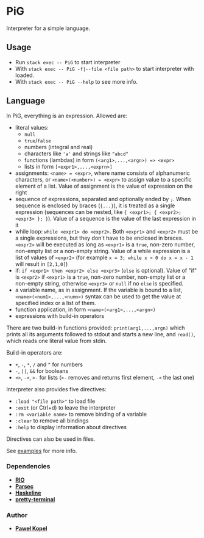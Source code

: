 # PiG

Interpreter for a simple language.

## Usage  

* Run `stack exec -- PiG` to start interpreter
* With `stack exec -- PiG -f|--file <file path>` to start interpreter with <file> loaded.
* With `stack exec -- PiG --help` to see more info.

## Language

In PiG, everything is an expression. Allowed are:

* literal values: 
    * `null`
    * `true`/`false`
    * numbers (integral and real)
    * characters like `'a'` and strings like `"abcd"`
    * functions (lambdas) in form `(<arg1>,...,<argn>) => <expr>`
    * lists in form `[<expr1>,...,<exprn>]`
* assignments: `<name> = <expr>`, where name consists of alphanumeric characters, or `<name>(<number>) = <expr>` to assign value to a specific element of a list. Value of assignment is the value of expression on the right
* sequence of expressions, separated and optionally ended by `;`. When sequence is enclosed by braces (`{...}`), it is treated as a single expression (sequences can be nested, like `{ <expr1>; { <expr2>; <expr3> }; }`). Value of a sequence is the value of the last expression in it
* while loop: `while <expr1> do <expr2>`. Both `<expr1>` and `<expr2>` must be a single expressions, but they don't have to be enclosed in braces. `<expr2>` will be executed as long as `<expr1>` is a `true`, non-zero number, non-empty list or a non-empty string. Value of a while expression is a list of values of `<expr2>` (for example `x = 3; while x > 0 do x = x - 1` will result in `[2,1,0]`)
* if: `if <expr1> then <expr2> else <expr3>` (`else` is optional). Value of "if" is `<expr2>` if `<expr1>` is a `true`, non-zero number, non-empty list or a non-empty string, otherwise `<expr3>` or `null` if no `else` is specified.
* a variable name, as in assignment. If the variable is bound to a list, `<name>(<num1>,...,<numn>)` syntax can be used to get the value at specified index or a list of them.
* function application, in form `<name>(<arg1>,...,<argn>)`
* expressions with build-in operators

There are two build-in functions provided: `print(arg1,...,argn)` which prints all its arguments followed to stdout and starts a new line, and `read()`, which reads one literal value from stdin.

Build-in operators are:
* `+`, `-`, `*`, `/` and `^` for numbers
* `-`, `||`, `&&` for booleans
* `<>`, `-<`, `>-` for lists (`>-` removes and returns first element, `-<` the last one)

Interpreter also provides five directives:
* `:load "<file path>"` to load file
* `:exit` (or Ctrl+d) to leave the interpreter
* `:rm <variable name>` to remove binding of a variable
* `:clear` to remove all bindings
* `:help` to display information about directives

Directives can also be used in files.

See [examples](https://github.com/PKopel/PiG/tree/master/examples) for more info.

### Dependencies
* **[RIO](https://hackage.haskell.org/package/rio)**
* **[Parsec](https://hackage.haskell.org/package/parsec)**
* **[Haskeline](https://hackage.haskell.org/package/haskeline)**
* **[pretty-terminal](https://github.com/loganmac/pretty-terminal)**

### Author

* **[Paweł Kopel](https://github.com/PKopel)**
